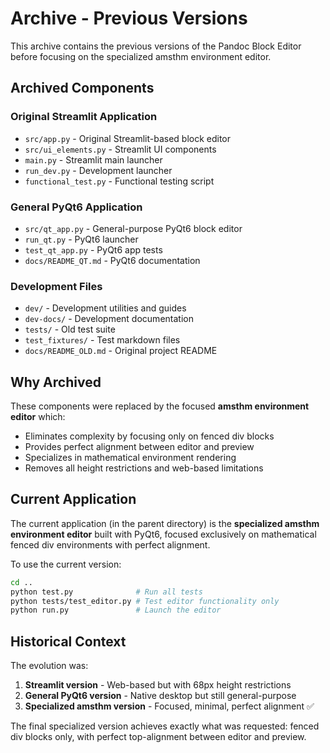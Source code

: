 # Archive - Previous Versions

This archive contains the previous versions of the Pandoc Block Editor before focusing on the specialized amsthm environment editor.

## Archived Components

### Original Streamlit Application
- `src/app.py` - Original Streamlit-based block editor
- `src/ui_elements.py` - Streamlit UI components  
- `main.py` - Streamlit main launcher
- `run_dev.py` - Development launcher
- `functional_test.py` - Functional testing script

### General PyQt6 Application  
- `src/qt_app.py` - General-purpose PyQt6 block editor
- `run_qt.py` - PyQt6 launcher
- `test_qt_app.py` - PyQt6 app tests
- `docs/README_QT.md` - PyQt6 documentation

### Development Files
- `dev/` - Development utilities and guides
- `dev-docs/` - Development documentation
- `tests/` - Old test suite
- `test_fixtures/` - Test markdown files
- `docs/README_OLD.md` - Original project README

## Why Archived

These components were replaced by the focused **amsthm environment editor** which:
- Eliminates complexity by focusing only on fenced div blocks
- Provides perfect alignment between editor and preview
- Specializes in mathematical environment rendering
- Removes all height restrictions and web-based limitations

## Current Application

The current application (in the parent directory) is the **specialized amsthm environment editor** built with PyQt6, focused exclusively on mathematical fenced div environments with perfect alignment.

To use the current version:
```bash
cd ..
python test.py              # Run all tests
python tests/test_editor.py # Test editor functionality only  
python run.py               # Launch the editor
```

## Historical Context

The evolution was:
1. **Streamlit version** - Web-based but with 68px height restrictions
2. **General PyQt6 version** - Native desktop but still general-purpose  
3. **Specialized amsthm version** - Focused, minimal, perfect alignment ✅

The final specialized version achieves exactly what was requested: fenced div blocks only, with perfect top-alignment between editor and preview. 